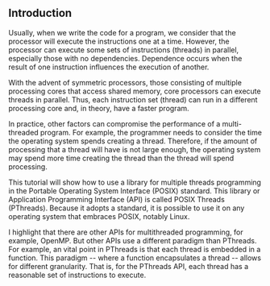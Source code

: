 ## Introduction
Usually, when we write the code for a program, we consider that the processor will execute the instructions one at a time. However, the processor can execute some sets of instructions (threads) in parallel, especially those with no dependencies. Dependence occurs when the result of one instruction influences the execution of another.

With the advent of symmetric processors, those consisting of multiple processing cores that access shared memory, core processors can execute threads in parallel. Thus, each instruction set (thread) can run in a different processing core and, in theory, have a faster program.

In practice, other factors can compromise the performance of a multi-threaded program. For example, the programmer needs to consider the time the operating system spends creating a thread. Therefore, if the amount of processing that a thread will have is not large enough, the operating system may spend more time creating the thread than the thread will spend processing.

This tutorial will show how to use a library for multiple threads programming in the Portable Operating System Interface (POSIX) standard. This library or Application Programming Interface (API) is called POSIX Threads (PThreads). Because it adopts a standard, it is possible to use it on any operating system that embraces POSIX, notably Linux.

I highlight that there are other APIs for multithreaded programming, for example, OpenMP. But other APIs use a different paradigm than PThreads. For example, an vital point in PThreads is that each thread is embedded in a function. This paradigm -- where a function encapsulates a thread -- allows for different granularity. That is, for the PThreads API, each thread has a reasonable set of instructions to execute.




